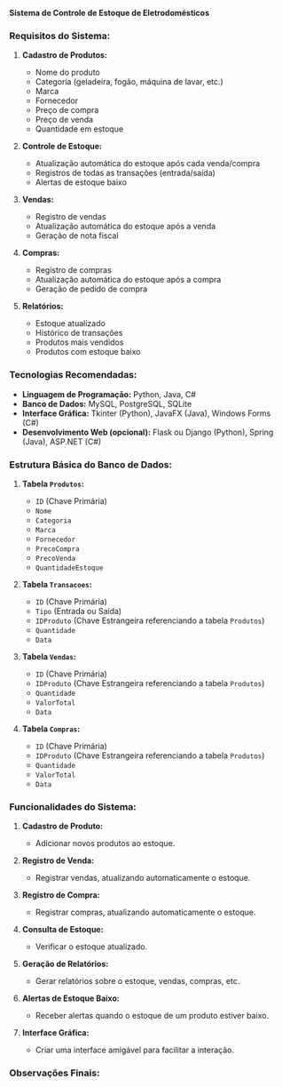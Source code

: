 **Sistema de Controle de Estoque de Eletrodomésticos**

### Requisitos do Sistema:

1. **Cadastro de Produtos:**
   - Nome do produto
   - Categoria (geladeira, fogão, máquina de lavar, etc.)
   - Marca
   - Fornecedor
   - Preço de compra
   - Preço de venda
   - Quantidade em estoque

2. **Controle de Estoque:**
   - Atualização automática do estoque após cada venda/compra
   - Registros de todas as transações (entrada/saída)
   - Alertas de estoque baixo

3. **Vendas:**
   - Registro de vendas
   - Atualização automática do estoque após a venda
   - Geração de nota fiscal

4. **Compras:**
   - Registro de compras
   - Atualização automática do estoque após a compra
   - Geração de pedido de compra

5. **Relatórios:**
   - Estoque atualizado
   - Histórico de transações
   - Produtos mais vendidos
   - Produtos com estoque baixo

### Tecnologias Recomendadas:

- **Linguagem de Programação:** Python, Java, C#
- **Banco de Dados:** MySQL, PostgreSQL, SQLite
- **Interface Gráfica:** Tkinter (Python), JavaFX (Java), Windows Forms (C#)
- **Desenvolvimento Web (opcional):** Flask ou Django (Python), Spring (Java), ASP.NET (C#)

### Estrutura Básica do Banco de Dados:

1. **Tabela `Produtos`:**
   - `ID` (Chave Primária)
   - `Nome`
   - `Categoria`
   - `Marca`
   - `Fornecedor`
   - `PrecoCompra`
   - `PrecoVenda`
   - `QuantidadeEstoque`

2. **Tabela `Transacoes`:**
   - `ID` (Chave Primária)
   - `Tipo` (Entrada ou Saída)
   - `IDProduto` (Chave Estrangeira referenciando a tabela `Produtos`)
   - `Quantidade`
   - `Data`
   
3. **Tabela `Vendas`:**
   - `ID` (Chave Primária)
   - `IDProduto` (Chave Estrangeira referenciando a tabela `Produtos`)
   - `Quantidade`
   - `ValorTotal`
   - `Data`

4. **Tabela `Compras`:**
   - `ID` (Chave Primária)
   - `IDProduto` (Chave Estrangeira referenciando a tabela `Produtos`)
   - `Quantidade`
   - `ValorTotal`
   - `Data`

### Funcionalidades do Sistema:

1. **Cadastro de Produto:**
   - Adicionar novos produtos ao estoque.

2. **Registro de Venda:**
   - Registrar vendas, atualizando automaticamente o estoque.

3. **Registro de Compra:**
   - Registrar compras, atualizando automaticamente o estoque.

4. **Consulta de Estoque:**
   - Verificar o estoque atualizado.

5. **Geração de Relatórios:**
   - Gerar relatórios sobre o estoque, vendas, compras, etc.

6. **Alertas de Estoque Baixo:**
   - Receber alertas quando o estoque de um produto estiver baixo.

7. **Interface Gráfica:**
   - Criar uma interface amigável para facilitar a interação.

### Observações Finais:
